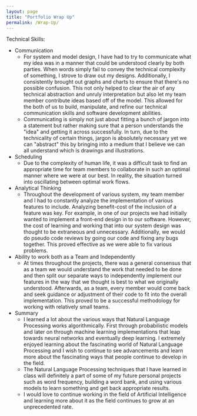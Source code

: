 ```yaml
---
layout: page
title: "Portfolio Wrap Up"
permalink: /Wrap-Up/
---
```

Technical Skills:<br>
- Communication<br>
  * For system and model design, I have had to try to communicate what my idea was in a manner that could be understood clearly by both parties. When words simply fail to convey the technical complexity of something, I strove to draw out my designs. Additionally, I consistently brought out graphs and charts to ensure that there's no possible confusion. This not only helped to clear the air of any technical abstraction and unruly interpretation but also let my team member contribute ideas based off of the model. This allowed for the both of us to build, manipulate, and refine our technical communication skills and software development abilities.<br>
  * Communicating is simply not just about fitting a bunch of jargon into a statement but rather making sure that a person understands the "idea" and getting it across successfully. In turn, due to the technicality of certain things, jargon is absolutely necessary yet we can "abstract" this by bringing into a medium that I believe we can all understand which is drawings and illustrations.
- Scheduling<br>
  * Due to the complexity of human life, it was a difficult task to find an appropriate time for team members to collaborate in such an optimal manner where we were at our best. In reality, the situation turned into oscillating between optimal work flows.<br>
- Analytical Thinking<br>
  * Throughout the development of various system, my team member and I had to constantly analyze the implementation of various features to include. Analyzing benefit-cost of the inclusion of a feature was key. For example, in one of our projects we had initially wanted to implement a front-end design in to our software. However, the cost of learning and working that into our system design was thought to be extraneous and unnecessary. Additionally, we would do pseudo code reviews by going our code and fixing any bugs together. This proved effective as we were able to fix various problems.
- Ability to work both as a Team and Independently<br>
  * At times throughout the projects, there was a general consensus that as a team we would understand the work that needed to be done and then split our separate ways to independently implement our features in the way that we thought is best to what we originally understood. Afterwards, as a team, every member would come back and seek guidance or adjustment of their code to fit into the overall implementation. This proved to be a successful methodology for working with relatively small teams.<br>
- Summary<br>
  * I learned a lot about the various ways that Natural Language Processing works algorithmically. First through probabilistic models and later on through machine learning implementations that leap towards neural networks and eventually deep learning. I extremely enjoyed learning about the fascinating world of Natural Language Processing and I wish to continue to see advancements and learn more about the fascinating ways that people continue to develop in the field.<br>
  * The Natural Language Processing techniques that I have learned in class will definitely a part of some of my future personal projects such as word frequency, building a word bank, and using various models to learn something and get back appropriate results.<br>
  * I would love to continue working in the field of Artificial Intelligence and learning more about it as the field continues to grow at an unprecedented rate.
